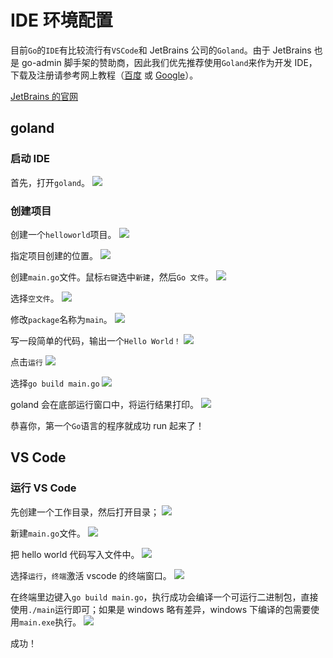 # IDE 环境配置

目前`Go`的`IDE`有比较流行有`VSCode`和 JetBrains 公司的`Goland`。由于 JetBrains 也是 go-admin 脚手架的赞助商，因此我们优先推荐使用`Goland`来作为开发 IDE，下载及注册请参考网上教程（[百度](https://www.baidu.com) 或 [Google](https://www.goole.com)）。

[JetBrains 的官网](https://www.jetbrains.com)

## goland

### 启动 IDE

首先，打开`goland`。
![](https://gitee.com/mydearzwj/image/raw/master/img/goland-step1.png)

### 创建项目

创建一个`helloworld`项目。
![](https://gitee.com/mydearzwj/image/raw/master/img/goland-step3.png)

指定项目创建的位置。
![](https://gitee.com/mydearzwj/image/raw/master/img/goland-step2.png)

创建`main.go`文件。鼠标`右键`选中`新建`，然后`Go 文件`。
![](https://gitee.com/mydearzwj/image/raw/master/img/goland-step4.png)

选择`空文件`。
![](https://gitee.com/mydearzwj/image/raw/master/img/goland-step5.png)

修改`package`名称为`main`。
![](https://gitee.com/mydearzwj/image/raw/master/img/goland-step6.png)

写一段简单的代码，输出一个`Hello World！`
![](https://gitee.com/mydearzwj/image/raw/master/img/goland-step7.png)

点击`运行`
![](https://gitee.com/mydearzwj/image/raw/master/img/goland-step8.png)

选择`go build main.go`
![](https://gitee.com/mydearzwj/image/raw/master/img/goland-step9.png)

goland 会在底部运行窗口中，将运行结果打印。
![](https://gitee.com/mydearzwj/image/raw/master/img/goland-step10.png)

恭喜你，第一个`Go`语言的程序就成功 run 起来了！

## VS Code

### 运行 VS Code

先创建一个工作目录，然后打开目录；
![](https://gitee.com/mydearzwj/image/raw/master/img/vscode-step1.png)

新建`main.go`文件。
![](https://gitee.com/mydearzwj/image/raw/master/img/vscode-step2.png)

把 hello world 代码写入文件中。
![](https://gitee.com/mydearzwj/image/raw/master/img/vscode-step3.png)

选择`运行`，`终端`激活 vscode 的终端窗口。
![](https://gitee.com/mydearzwj/image/raw/master/img/vscode-step4.png)

在终端里边键入`go build main.go`，执行成功会编译一个可运行二进制包，直接使用`./main`运行即可；如果是 windows 略有差异，windows 下编译的包需要使用`main.exe`执行。
![](https://gitee.com/mydearzwj/image/raw/master/img/vscode-step5.png)

成功！
